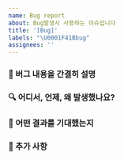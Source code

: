 ```yaml
---
name: Bug report
about: Bug발생시 사용하는 이슈입니다
title: '[Bug]'
labels: "\U0001F41Bbug"
assignees: ''
---
```


### :bug: 버그 내용을 간결히 설명

### 🔍 어디서, 언제, 왜 발생했나요? <!-- 최대한 자세히 -->

### 🎁 어떤 결과를 기대했는지 <!-- 버그가 없었으면 어떤 결과여야 하는지 -->

### 📢 추가 사항<!-- 사진, 영상 등 기타 필요해보이는 자료 첨부 -->
